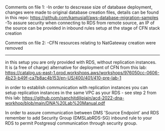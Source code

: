 Comments on file 1:
-In order to descrease size of database deployment, changes were made to original database creation files, details can be found in this repo: https://github.com/kamusiall/aws-database-migration-samples
-To assure security when connecting to RDS from remote source, an IP of the source can be provided in inbound rules setup at the stage of CFN stack creation

Comments on file 2:
-CFN resources relating to NatGateway creation were removed


****
in this setup you are only provided with RDS, without replication instances. It is (a free of charge) alternative for deployment of CFN from this lab:
https://catalog.us-east-1.prod.workshops.aws/workshops/976050cc-0606-4b23-b49f-ca7b8ac4b153/en-US/400/401/410-pre-lab-1

in order to establish communication with replication instances you can setup replication instances in the same VPC as your RDS - see step 2 from this lab:
https://github.com/sanchitdilipjain/acd-2022-dna-workhop/blob/main/DNA%20Lab%20Manual.pdf

In order to assure communication between DMS 'Source Endpoint' and RDS remember to add Security Group (DMSLabRDS-SG) inbound rule to your RDS to permit Postgresql communication through security group.
